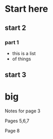 # Start here

## start 2
### part 1

- this is a list
- of things
## start 3
# big

<!-- +2 -->

Notes for page 3

<!-- +2..+3 -->

Pages 5,6,7

<!-- +1 -->

Page 8